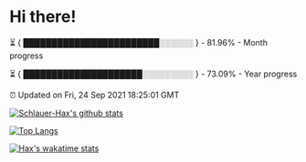 # Hi there!

⏳ { ████████████████████████░░░░░░ } - 81.96% - Month progress

⏳ { █████████████████████░░░░░░░░░ } - 73.09% - Year progress

⏰ Updated on Fri, 24 Sep 2021 18:25:01 GMT


[![Schlauer-Hax's github stats](https://github-readme-stats.vercel.app/api?username=Schlauer-Hax&show_icons=true&theme=dark&count_private=true)](https://github.com/Schlauer-Hax)


[![Top Langs](https://github-readme-stats.vercel.app/api/top-langs/?username=Schlauer-Hax&layout=compact&theme=dark)](https://github.com/Schlauer-Hax?tab=repositories)


[![Hax's wakatime stats](https://github-readme-stats.vercel.app/api/wakatime?username=Hax&theme=dark)](https://wakatime.com/@Hax)

